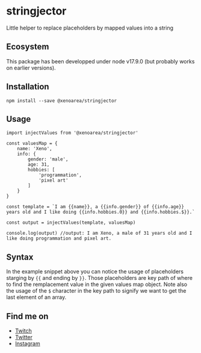 # stringjector
Little helper to replace placeholders by mapped values into a string

## Ecosystem

This package has been developped under node v17.9.0 (but probably works on earlier versions).

## Installation

```npm install --save @xenoarea/stringjector```

## Usage

```
import injectValues from '@xenoarea/stringjector'

const valuesMap = {
    name: 'Xeno',
    info: {
        gender: 'male',
        age: 31,
        hobbies: [
            'programmation',
            'pixel art'
        ]
    }
}

const template = `I am {{name}}, a {{info.gender}} of {{info.age}} years old and I like doing {{info.hobbies.0}} and {{info.hobbies.$}}.`

const output = injectValues(template, valuesMap)

console.log(output) //output: I am Xeno, a male of 31 years old and I like doing programmation and pixel art.
```

## Syntax

In the example snippet above you can notice the usage of placeholders starging by `{{` and ending by `}}`.
Those placeholders are key path of where to find the remplacement value in the given values map object.
Note also the usage of the `$` character in the key path to signify we want to get the last element of
an array.

## Find me on

- [Twitch](https://www.twitch.tv/xenoarea)
- [Twitter](https://twitter.com/xenoarea)
- [Instagram](https://www.instagram.com/xenoarea)

